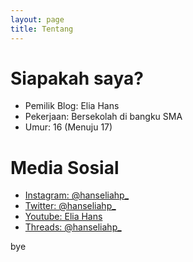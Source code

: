 ```yaml
---
layout: page
title: Tentang
---
```


# Siapakah saya?

- Pemilik Blog: Elia Hans
- Pekerjaan: Bersekolah di bangku SMA
- Umur: 16 (Menuju 17)

# Media Sosial
- [Instagram: @hanseliahp_](https://www.instagram.com/hanseliahp_/)
- [Twitter: @hanseliahp_](https://x.com/hanseliahp_)
- [Youtube: Elia Hans](https://www.youtube.com/channel/UC8-Yrwqx5bv8DUA4afsVyPw)
- [Threads: @hanseliahp_](https://www.threads.net/@hanseliahp_?hl=zh-tw)

bye